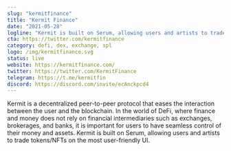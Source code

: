 ```yaml
---
slug: "kermitfinance"
title: "Kermit Finance"
date: "2021-05-28"
logline: "Kermit is built on Serum, allowing users and artists to trade tokens/NFTs on the most user-friendly UI."
cta: https://twitter.com/kermitfinance
category: defi, dex, exchange, spl
logo: /img/kermitfinance.svg
status: live
website: https://kermitfinance.com/
twitter: https://twitter.com/KermitFinance
telegram: https://t.me/kermitfin
discord: https://discord.com/invite/ecAnckpcd4
---
```


Kermit is a decentralized peer-to-peer protocol that eases the interaction between the user and the blockchain. In the world of DeFi, where finance and money does not rely on financial intermediaries such as exchanges, brokerages, and banks, it is important for users to have seamless control of their money and assets. Kermit is built on Serum, allowing users and artists to trade tokens/NFTs on the most user-friendly UI.